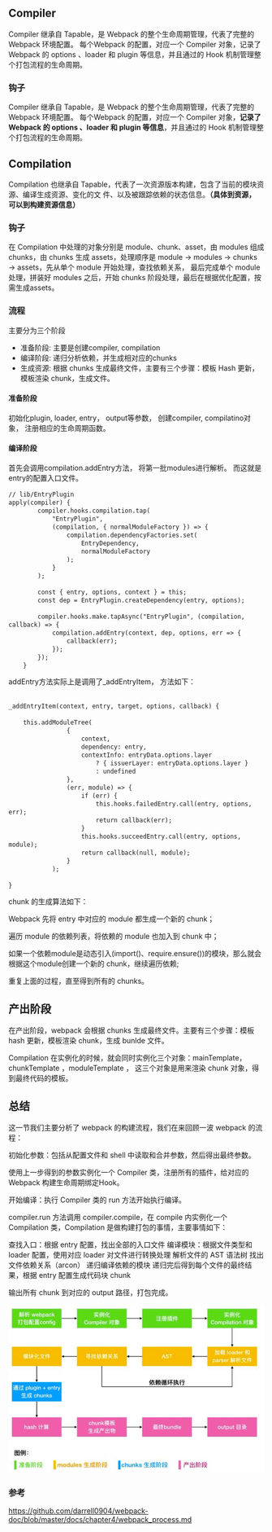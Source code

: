 ## Compiler 

Compiler 继承自 Tapable，是 Webpack 的整个生命周期管理，代表了完整的 Webpack 环境配置。
每个Webpack 的配置，对应一个 Compiler 对象，记录了 Webpack 的 options 、loader 和 plugin 等信息，并且通过的 Hook 机制管理整个打包流程的生命周期。

### 钩子

Compiler 继承自 Tapable，是 Webpack 的整个生命周期管理，代表了完整的 Webpack 环境配置。
每个Webpack 的配置，对应一个 Compiler 对象，**记录了 Webpack 的 options 、loader 和 plugin 等信息**，并且通过的 Hook 机制管理整个打包流程的生命周期。


## Compilation

Compilation 也继承自 Tapable，代表了一次资源版本构建，包含了当前的模块资源、编译生成资源、变化的文 件、以及被跟踪依赖的状态信息。**（具体到资源， 可以到构建资源信息）**

### 钩子

在 Compilation 中处理的对象分别是 module、chunk、asset，由 modules 组成 chunks，由 chunks 生成 assets，处理顺序是 module → modules → chunks → assets，先从单个 module 开始处理，查找依赖关系， 最后完成单个 module 处理，拼装好 modules 之后，开始 chunks 阶段处理，最后在根据优化配置，按需生成assets。

### 流程


主要分为三个阶段

- 准备阶段: 主要是创建compiler, compilation
- 编译阶段: 递归分析依赖，并生成相对应的chunks
- 生成资源: 根据 chunks 生成最终文件，主要有三个步骤：模板 Hash 更新，模板渲染 chunk，生成文件。

#### 准备阶段

初始化plugin, loader, entry， output等参数， 创建compiler, compilatino对象， 注册相应的生命周期函数。


#### 编译阶段

首先会调用compilation.addEntry方法， 将第一批modules进行解析。 而这就是entry的配置入口文件。

```JS
// lib/EntryPlugin
apply(compiler) {
		compiler.hooks.compilation.tap(
			"EntryPlugin",
			(compilation, { normalModuleFactory }) => {
				compilation.dependencyFactories.set(
					EntryDependency,
					normalModuleFactory
				);
			}
		);

		const { entry, options, context } = this;
		const dep = EntryPlugin.createDependency(entry, options);

		compiler.hooks.make.tapAsync("EntryPlugin", (compilation, callback) => {
			compilation.addEntry(context, dep, options, err => {
				callback(err);
			});
		});
	}

```

addEntry方法实际上是调用了_addEntryItem， 方法如下： 

```JS

_addEntryItem(context, entry, target, options, callback) {
    
    this.addModuleTree(
                {
                    context,
                    dependency: entry,
                    contextInfo: entryData.options.layer
                        ? { issuerLayer: entryData.options.layer }
                        : undefined
                },
                (err, module) => {
                    if (err) {
                        this.hooks.failedEntry.call(entry, options, err);
                        return callback(err);
                    }
                    this.hooks.succeedEntry.call(entry, options, module);
                    return callback(null, module);
                }
            );

}

```




chunk 的生成算法如下：

Webpack 先将 entry 中对应的 module 都生成一个新的 chunk；

遍历 module 的依赖列表，将依赖的 module 也加入到 chunk 中；

如果一个依赖module是动态引入(import()、require.ensure())的模块，那么就会根据这个module创建一个新的 chunk，继续遍历依赖;

重复上面的过程，直至得到所有的 chunks。


## 产出阶段

在产出阶段，webpack 会根据 chunks 生成最终文件。主要有三个步骤：模板 hash 更新，模板渲染 chunk，生成 bunlde 文件。

Compilation 在实例化的时候，就会同时实例化三个对象：mainTemplate，chunkTemplate ，moduleTemplate ， 这三个对象是用来渲染 chunk 对象，得到最终代码的模板。


## 总结

这一节我们主要分析了 webpack 的构建流程，我们在来回顾一波 webpack 的流程：

初始化参数：包括从配置文件和 shell 中读取和合并参数，然后得出最终参数。

使用上一步得到的参数实例化一个 Compiler 类，注册所有的插件，给对应的 Webpack 构建生命周期绑定Hook。

开始编译：执行 Compiler 类的 run 方法开始执行编译。

compiler.run 方法调用 compiler.compile，在 compile 内实例化一个 Compilation 类，Compilation 是做构建打包的事情，主要事情如下：

查找入口：根据 entry 配置，找出全部的入口文件
编译模块：根据文件类型和 loader 配置，使用对应 loader 对文件进行转换处理
解析文件的 AST 语法树
找出文件依赖关系（arcon）
递归编译依赖的模块
递归完后得到每个文件的最终结果，根据 entry 配置生成代码块 chunk

输出所有 chunk 到对应的 output 路径，打包完成。

![](./process10.png)


### 参考
https://github.com/darrell0904/webpack-doc/blob/master/docs/chapter4/webpack_process.md